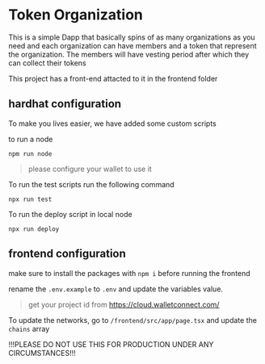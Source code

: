 # Token Organization

This is a simple Dapp that basically spins of as many organizations as you need and each organization can have members and a token that represent the organization. 
The members will have vesting period after which they can collect their tokens

This project has a front-end attacted to it in the frontend folder

## hardhat configuration

To make you lives easier, we have added some custom scripts

to run a node

```shell
npm run node
```

> please configure your wallet to use it

To run the test scripts run the following command

```shell
npx run test
```

To run the deploy script in local node

```shell
npx run deploy
```

## frontend configuration

make sure to install the packages with `npm i` before running the frontend

rename the `.env.example` to `.env` and update the variables value.

> get your project id from https://cloud.walletconnect.com/

To update the networks, go to `/frontend/src/app/page.tsx` and update the `chains` array

!!!PLEASE DO NOT USE THIS FOR PRODUCTION UNDER ANY CIRCUMSTANCES!!!
